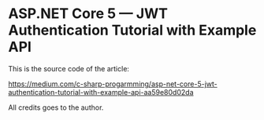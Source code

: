 # ASP.NET Core 5 — JWT Authentication Tutorial with Example API

This is the source code of the article: </br>

https://medium.com/c-sharp-progarmming/asp-net-core-5-jwt-authentication-tutorial-with-example-api-aa59e80d02da

All credits goes to the author.
